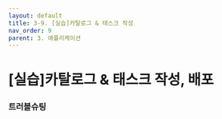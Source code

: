 ```yaml
---
layout: default
title: 3-9. [실습]카탈로그 & 태스크 작성
nav_order: 9
parent: 3. 애플리케이션
---
```


# [실습]카탈로그 & 태스크 작성, 배포

### 트러블슈팅 